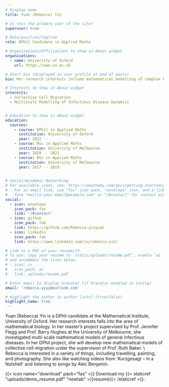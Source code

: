 ```yaml
---
# Display name
title: Yuan (Rebecca) Yin

# Is this the primary user of the site?
superuser: true

# Role/position/tagline
role: DPhil Candidate in Applied Maths

# Organizations/Affiliations to show in About widget
organizations:
  - name: University of Oxford
    url: https://www.ox.ac.uk

# Short bio (displayed in user profile at end of posts)
bio: Her research interests include mathematical modelling of complex biology systems.

# Interests to show in About widget
interests:
  - Collective Cell Migration
  - Multiscale Modelling of Infectious Disease Dynamics


# Education to show in About widget
education:
  courses:
    - course: DPhil in Applied Maths
      institution: University of Oxford
      year: 2022 --
    - course: Msc in Applied Maths
      institution: University of Melbourne
      year: 2020 -- 2021
    - course: BSc in Applied Maths
      institution: University of Melbourne
      year: 2017 -- 2019
      

# Social/Academic Networking
# For available icons, see: https://wowchemy.com/docs/getting-started/page-builder/#icons
#   For an email link, use "fas" icon pack, "envelope" icon, and a link in the
#   form "mailto:your-email@example.com" or "/#contact" for contact widget.
social:
  - icon: envelope
    icon_pack: fas
    link: '/#contact'
  - icon: github
    icon_pack: fab
    link: https://github.com/Rebecca-yinyuan
  - icon: linkedin
    icon_pack: fab
    link: https://www.linkedin.com/in/rebecca-yin/

# Link to a PDF of your resume/CV.
# To use: copy your resume to `static/uploads/resume.pdf`, enable `ai` icons in `params.toml`,
# and uncomment the lines below.
# - icon: cv
#   icon_pack: ai
#   link: uploads/resume.pdf

# Enter email to display Gravatar (if Gravatar enabled in Config)
email: 'rebecca.yyyy@outlook.com'

# Highlight the author in author lists? (true/false)
highlight_name: true
---
```


Yuan (Rebecca) Yin is a DPhil candidate at the Mathematical Institute, University of Oxford. Her research interests falls into the area of mathematical biology. In her master’s project supervised by Prof. Jennifer Flegg and Prof. Barry Hughes at the University of Melbourne, she investigated multi-scale mathematical models of general infectious diseases. In her DPhil project, she will develop new mathematical models of collective cell migration under the supervision of Prof. Ruth Baker. \\
Rebecca is interested in a variety of things, including travelling, painting, and photography. She also like watching videos from 'Kurzgesagt – In a Nutshell' and listening to songs by Alec Benjamin. 





{{< icon name="download" pack="fas" >}} Download my {{< staticref "uploads/demo_resume.pdf" "newtab" >}}resumé{{< /staticref >}}.
